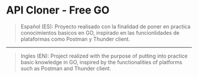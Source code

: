 # API Cloner - Free GO

> Español (ES):
> Proyecto realisado con la finalidad de poner en practica conocimientos basicos en GO, inspirado en las funcionlidades de plataformas como Postman y Thunder client.

---
> Ingles (EN):
> Project realized with the purpose of putting into practice basic knowledge in GO, inspired by the functionalities of platforms such as Postman and Thunder client.
